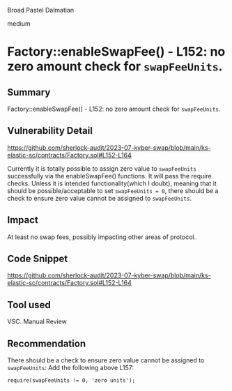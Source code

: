Broad Pastel Dalmatian

medium

# Factory::enableSwapFee() - L152: no zero amount check for `swapFeeUnits`.
## Summary

Factory::enableSwapFee() - L152: no zero amount check for `swapFeeUnits`.

## Vulnerability Detail

https://github.com/sherlock-audit/2023-07-kyber-swap/blob/main/ks-elastic-sc/contracts/Factory.sol#L152-L164

Currently it is totally possible to assign zero value to `swapFeeUnits` successfully via the enableSwapFee() functions. It will pass the require checks.
Unless it is intended functionality(which I doubt), meaning that it should be possible/acceptable to set `swapFeeUnits = 0`, there should be a check to ensure zero value cannot be assigned to `swapFeeUnits`.

## Impact
At least no swap fees, possibly impacting other areas of protocol.

## Code Snippet

https://github.com/sherlock-audit/2023-07-kyber-swap/blob/main/ks-elastic-sc/contracts/Factory.sol#L152-L164

## Tool used
VSC.
Manual Review

## Recommendation

There should be a check to ensure zero value cannot be assigned to `swapFeeUnits`:
Add the following above L157:
```solidity
require(swapFeeUnits != 0, 'zero units');
```